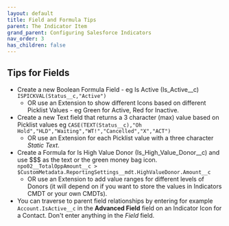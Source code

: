 ```yaml
---
layout: default
title: Field and Formula Tips
parent: The Indicator Item
grand_parent: Configuring Salesforce Indicators
nav_order: 3
has_children: false
---
```


## Tips for Fields

* Create a new Boolean Formula Field - eg Is Active (Is_Active__c)
```ISPICKVAL(Status__c,"Active")``` 
  * OR use an Extension to show different Icons based on different Picklist Values - eg Green for Active, Red for Inactive.
* Create a new Text field that returns a 3 character (max) value based on Picklist values eg
```CASE(TEXT(Status__c),"Oh Hold","HLD","Waiting","WT!","Cancelled","X","ACT")``` 
  * OR use an Extension for each Picklist value with a three character *Static Text*.
* Create a Formula for Is High Value Donor (Is_High_Value_Donor__c) and use $$$ as the text or the green money bag icon.
```npo02__TotalOppAmount__c > $CustomMetadata.ReportingSettings__mdt.HighValueDonor.Amount__c``` 
  * OR use an Extension to add value ranges for different levels of Donors (it will depend on if you want to store the values in Indicators CMDT or your own CMDTs).
* You can traverse to parent field relationships by entering for example ```Account.IsActive__c``` in the **Advanced Field** field on an Indicator Icon for a Contact. Don't enter anything in the *Field* field.

